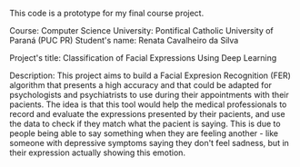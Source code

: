 This code is a prototype for my final course project.

Course: Computer Science
University: Pontifical Catholic University of Paraná (PUC PR)
Student's name: Renata Cavalheiro da Silva

Project's title: Classification of Facial Expressions Using Deep Learning

Description: This project aims to build a Facial Expresion Recognition (FER) algorithm that presents a high accuracy 
and that could be adapted for psychologists and psychiatrists to use during their appointments with their pacients. The idea
is that this tool would help the medical professionals to record and evaluate the expressions presented by their pacients,
and use the data to check if they match what the pacient is saying. This is due to people being able to say something when
they are feeling another - like someone with depressive symptoms saying they don't feel sadness, but in their expression actually 
showing this emotion.
